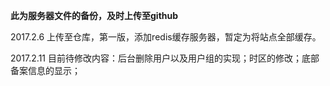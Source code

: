
**此为服务器文件的备份，及时上传至github**


2017.2.6  上传至仓库，第一版，添加redis缓存服务器，暂定为将站点全部缓存。

2017.2.11  目前待修改内容：后台删除用户以及用户组的实现；时区的修改；底部备案信息的显示；